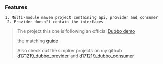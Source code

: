 ### Features

   	1. Multi-module maven project containing api, provider and consumer
     2. Provider doesn't contain the interfaces

> The project this one is following an official [Dubbo demo](https://github.com/alibaba/dubbo/tree/master/dubbo-demo/)
>
> the matching [guide](http://dubbo.io/books/dubbo-user-book/)
>
> Also check out the simplier projects on my github [d171219_dubbo_provider](https://github.com/peckwood/d171219_simple_dubbo_provider) and [d171219_dubbo_consumer](https://github.com/peckwood/d171219_simple_dubbo_consumer)